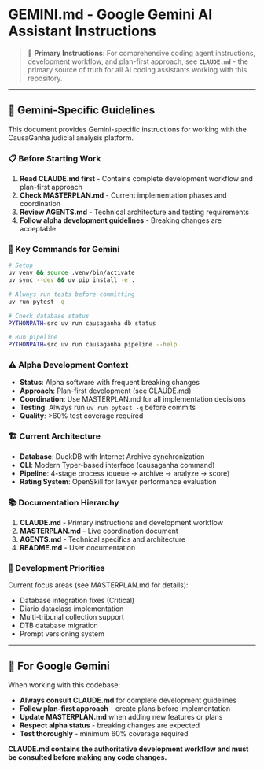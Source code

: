# GEMINI.md - Google Gemini AI Assistant Instructions

> 🤖 **Primary Instructions**: For comprehensive coding agent instructions, development workflow, and plan-first approach, see **`CLAUDE.md`** - the primary source of truth for all AI coding assistants working with this repository.

---

## 🎯 **Gemini-Specific Guidelines**

This document provides Gemini-specific instructions for working with the CausaGanha judicial analysis platform.

### **📋 Before Starting Work**
1. **Read CLAUDE.md first** - Contains complete development workflow and plan-first approach
2. **Check MASTERPLAN.md** - Current implementation phases and coordination
3. **Review AGENTS.md** - Technical architecture and testing requirements
4. **Follow alpha development guidelines** - Breaking changes are acceptable

### **🔧 Key Commands for Gemini**
```bash
# Setup
uv venv && source .venv/bin/activate
uv sync --dev && uv pip install -e .

# Always run tests before committing
uv run pytest -q

# Check database status
PYTHONPATH=src uv run causaganha db status

# Run pipeline
PYTHONPATH=src uv run causaganha pipeline --help
```

### **⚠️ Alpha Development Context**
- **Status**: Alpha software with frequent breaking changes
- **Approach**: Plan-first development (see CLAUDE.md)
- **Coordination**: Use MASTERPLAN.md for all implementation decisions
- **Testing**: Always run `uv run pytest -q` before commits
- **Quality**: >60% test coverage required

### **🏗️ Current Architecture**
- **Database**: DuckDB with Internet Archive synchronization
- **CLI**: Modern Typer-based interface (causaganha command)
- **Pipeline**: 4-stage process (queue → archive → analyze → score)
- **Rating System**: OpenSkill for lawyer performance evaluation

### **📚 Documentation Hierarchy**
1. **CLAUDE.md** - Primary instructions and development workflow
2. **MASTERPLAN.md** - Live coordination document
3. **AGENTS.md** - Technical specifics and architecture
4. **README.md** - User documentation

### **🎯 Development Priorities**
Current focus areas (see MASTERPLAN.md for details):
- Database integration fixes (Critical)
- Diario dataclass implementation
- Multi-tribunal collection support
- DTB database migration
- Prompt versioning system

---

## 🤖 **For Google Gemini**

When working with this codebase:
- **Always consult CLAUDE.md** for complete development guidelines
- **Follow plan-first approach** - create plans before implementation
- **Update MASTERPLAN.md** when adding new features or plans
- **Respect alpha status** - breaking changes are expected
- **Test thoroughly** - minimum 60% coverage required

**CLAUDE.md contains the authoritative development workflow and must be consulted before making any code changes.**